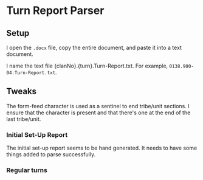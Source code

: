 # Turn Report Parser

## Setup
I open the `.docx` file, copy the entire document, and paste it into a text document.

I name the text file {clanNo}.{turn}.Turn-Report.txt.
For example, `0138.900-04.Turn-Report.txt`.

## Tweaks

The form-feed character is used as a sentinel to end tribe/unit sections.
I ensure that the character is present and that there's one at the end of the last tribe/unit.

### Initial Set-Up Report
The initial set-up report seems to be hand generated.
It needs to have some things added to parse successfully.

### Regular turns
